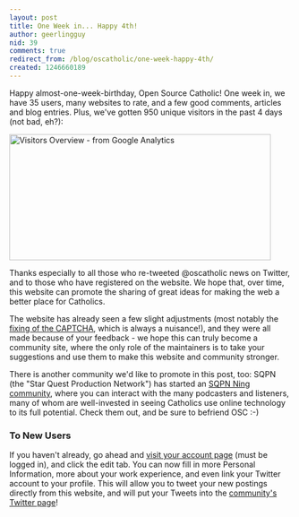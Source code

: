 ```yaml
---
layout: post
title: One Week in... Happy 4th!
author: geerlingguy
nid: 39
comments: true
redirect_from: /blog/oscatholic/one-week-happy-4th/
created: 1246660189
---
```

<p>Happy almost-one-week-birthday, Open Source Catholic! One week in, we have 35 users, many websites to rate, and a few good comments, articles and blog entries. Plus, we've gotten 950 unique visitors in the past 4 days (not bad, eh?):</p>
<p class="rtecenter"><img alt="Visitors Overview - from Google Analytics" width="467" height="225" src="/sites/opensourcecatholic.com/files/user-uploads/oscatholic/visitors-overview-google-analytics.jpg" /></p>
<p>Thanks especially to all those who re-tweeted @oscatholic news on Twitter, and to those who have registered on the website. We hope that, over time, this website can promote the sharing of great ideas for making the web a better place for Catholics.</p>
<p>The website has already seen a few slight adjustments (most notably the <a href="/forum/topics/31#comment-78">fixing of the CAPTCHA</a>, which is always a nuisance!), and they were all made because of your feedback - we hope this can truly become a community site, where the only role of the maintainers is to take your suggestions and use them to make this website and community stronger.</p>
<p>There is another community we'd like to promote in this post, too: SQPN (the &quot;Star Quest Production Network&quot;) has started an <a href="http://sqpnconnect.ning.com/group/catholicfoodie">SQPN Ning community</a>, where you can interact with the many podcasters and listeners, many of whom are well-invested in seeing Catholics use online technology to its full potential. Check them out, and be sure to befriend OSC :-)</p>
<h3>To New Users</h3>
<p>If you haven't already, go ahead and <a href="/user">visit your account page</a> (must be logged in), and click the edit tab. You can now fill in more Personal Information, more about your work experience, and even link your Twitter account to your profile. This will allow you to tweet your new postings directly from this website, and will put your Tweets into the <a href="/all-user-tweets">community's Twitter page</a>!</p>
